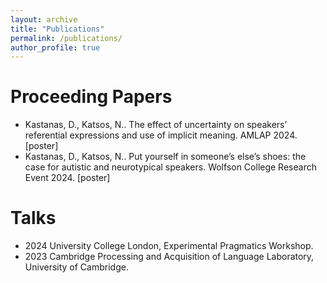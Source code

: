```yaml
---
layout: archive
title: "Publications"
permalink: /publications/
author_profile: true
---
```


# Proceeding Papers

- Kastanas, D., Katsos, N.. The effect of uncertainty on speakers’ referential expressions and use of implicit meaning.
  AMLAP 2024. [poster]
- Kastanas, D., Katsos, N.. Put yourself in someone’s else’s shoes: the case for autistic and neurotypical speakers.
  Wolfson College Research Event 2024. [poster]

# Talks

- 2024 University College London, Experimental Pragmatics Workshop.
- 2023 Cambridge Processing and Acquisition of Language Laboratory, University of Cambridge.
